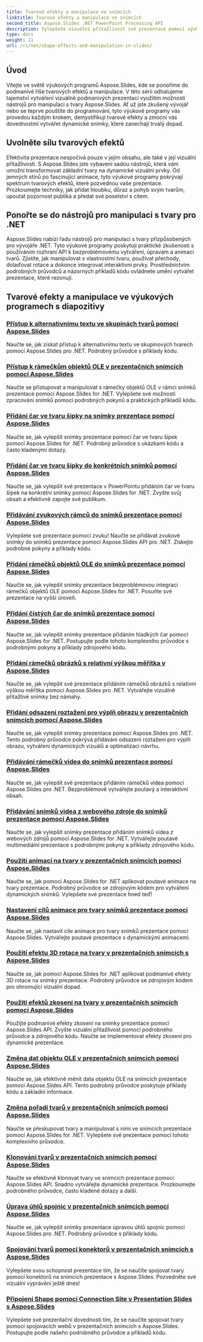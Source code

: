 ```yaml
---
title: Tvarové efekty a manipulace ve snímcích
linktitle: Tvarové efekty a manipulace ve snímcích
second_title: Aspose.Slides .NET PowerPoint Processing API
description: Vylepšete vizuální přitažlivost své prezentace pomocí výukových programů Aspose.Slides o efektech tvarů a manipulaci. Naučte se vytvářet úžasné snímky pomocí tvarových efektů, animací a dalších.
type: docs
weight: 11
url: /cs/net/shape-effects-and-manipulation-in-slides/
---
```


## Úvod

Vítejte ve světě výukových programů Aspose.Slides, kde se ponoříme do podmanivé říše tvarových efektů a manipulace. V této sérii odhalujeme tajemství vytváření vizuálně podmanivých prezentací využitím možností nástrojů pro manipulaci s tvary Aspose.Slides. Ať už jste zkušený vývojář nebo se teprve pouštíte do programování, tyto výukové programy vás provedou každým krokem, demystifikují tvarové efekty a zmocní vás dovednostmi vytvářet dynamické snímky, které zanechají trvalý dopad.

## Uvolněte sílu tvarových efektů

Efektivita prezentace nespočívá pouze v jejím obsahu, ale také v její vizuální přitažlivosti. S Aspose.Slides jste vybaveni sadou nástrojů, která vám umožní transformovat základní tvary na dynamické vizuální prvky. Od jemných stínů po fascinující animace, tyto výukové programy pokrývají spektrum tvarových efektů, které pozvednou vaše prezentace. Prozkoumejte techniky, jak přidat hloubku, důraz a pohyb svým tvarům, upoutat pozornost publika a předat své poselství s citem.

## Ponořte se do nástrojů pro manipulaci s tvary pro .NET

Aspose.Slides nabízí řadu nástrojů pro manipulaci s tvary přizpůsobených pro vývojáře .NET. Tyto výukové programy poskytují praktické zkušenosti s používáním rozhraní API k bezproblémovému vytváření, úpravám a animaci tvarů. Zjistíte, jak manipulovat s vlastnostmi tvaru, používat přechody, dolaďovat rotace a dokonce integrovat interaktivní prvky. Prostřednictvím podrobných průvodců a názorných příkladů kódu ovládnete umění vytvářet prezentace, které rezonují.

## Tvarové efekty a manipulace ve výukových programech s diapozitivy
### [Přístup k alternativnímu textu ve skupinách tvarů pomocí Aspose.Slides](./accessing-alt-text-group-shapes/)
Naučte se, jak získat přístup k alternativnímu textu ve skupinových tvarech pomocí Aspose.Slides pro .NET. Podrobný průvodce s příklady kódu.
### [Přístup k rámečkům objektů OLE v prezentačních snímcích pomocí Aspose.Slides](./accessing-ole-object-frames/)
Naučte se přistupovat a manipulovat s rámečky objektů OLE v rámci snímků prezentace pomocí Aspose.Slides for .NET. Vylepšete své možnosti zpracování snímků pomocí podrobných pokynů a praktických příkladů kódu.
### [Přidání čar ve tvaru šipky na snímky prezentace pomocí Aspose.Slides](./adding-arrow-shaped-lines/)
Naučte se, jak vylepšit snímky prezentace pomocí čar ve tvaru šipek pomocí Aspose.Slides for .NET. Podrobný průvodce s ukázkami kódu a často kladenými dotazy.
### [Přidání čar ve tvaru šipky do konkrétních snímků pomocí Aspose.Slides](./adding-arrow-lines-to-specific-slides/)
Naučte se, jak vylepšit své prezentace v PowerPointu přidáním čar ve tvaru šipek na konkrétní snímky pomocí Aspose.Slides for .NET. Zvyšte svůj obsah a efektivně zapojte své publikum.
### [Přidávání zvukových rámců do snímků prezentace pomocí Aspose.Slides](./adding-audio-frames/)
Vylepšete své prezentace pomocí zvuku! Naučte se přidávat zvukové snímky do snímků prezentace pomocí Aspose.Slides API pro .NET. Získejte podrobné pokyny a příklady kódu.
### [Přidání rámečků objektů OLE do snímků prezentace pomocí Aspose.Slides](./adding-ole-object-frames/)
Naučte se, jak vylepšit snímky prezentace bezproblémovou integrací rámečků objektů OLE pomocí Aspose.Slides for .NET. Posuňte své prezentace na vyšší úroveň.
### [Přidání čistých čar do snímků prezentace pomocí Aspose.Slides](./adding-plain-lines/)
Naučte se, jak vylepšit snímky prezentace přidáním hladkých čar pomocí Aspose.Slides for .NET. Postupujte podle tohoto komplexního průvodce s podrobnými pokyny a příklady zdrojového kódu.
### [Přidání rámečků obrázků s relativní výškou měřítka v Aspose.Slides](./adding-picture-frames-relative-scale/)
Naučte se, jak vylepšit své prezentace přidáním rámečků obrázků s relativní výškou měřítka pomocí Aspose.Slides pro .NET. Vytvářejte vizuálně přitažlivé snímky bez námahy.
### [Přidání odsazení roztažení pro výplň obrazu v prezentačních snímcích pomocí Aspose.Slides](./adding-stretch-offset-image-fill/)
Naučte se, jak vylepšit snímky prezentace pomocí Aspose.Slides pro .NET. Tento podrobný průvodce pokrývá přidávání odsazení roztažení pro výplň obrazu, vytváření dynamických vizuálů a optimalizaci návrhu.
### [Přidávání rámečků videa do snímků prezentace pomocí Aspose.Slides](./adding-video-frames/)
Naučte se, jak vylepšit své prezentace přidáním rámečků videa pomocí Aspose.Slides pro .NET. Bezproblémově vytvářejte poutavý a interaktivní obsah.
### [Přidávání snímků videa z webového zdroje do snímků prezentace pomocí Aspose.Slides](./adding-video-frames-from-web-source/)
Naučte se, jak vylepšit snímky prezentace přidáním snímků videa z webových zdrojů pomocí Aspose.Slides for .NET. Vytvářejte poutavé multimediální prezentace s podrobnými pokyny a příklady zdrojového kódu.
### [Použití animací na tvary v prezentačních snímcích pomocí Aspose.Slides](./applying-animations-to-shapes/)
Naučte se, jak pomocí Aspose.Slides for .NET aplikovat poutavé animace na tvary prezentace. Podrobný průvodce se zdrojovým kódem pro vytváření dynamických snímků. Vylepšete své prezentace hned teď!
### [Nastavení cílů animace pro tvary snímků prezentace pomocí Aspose.Slides](./setting-animation-targets-shapes/)
Naučte se, jak nastavit cíle animace pro tvary snímků prezentace pomocí Aspose.Slides. Vytvářejte poutavé prezentace s dynamickými animacemi.
### [Použití efektu 3D rotace na tvary v prezentačních snímcích s Aspose.Slides](./applying-3d-rotation-effect-shapes/)
Naučte se, jak pomocí Aspose.Slides for .NET aplikovat podmanivé efekty 3D rotace na snímky prezentace. Podrobný průvodce se zdrojovým kódem pro ohromující vizuální dopad.
### [Použití efektů zkosení na tvary v prezentačních snímcích pomocí Aspose.Slides](./applying-bevel-effects-shapes/)
Použijte podmanivé efekty zkosení na snímky prezentace pomocí Aspose.Slides API. Zvyšte vizuální přitažlivost pomocí podrobného průvodce a zdrojového kódu. Naučte se implementovat efekty zkosení pro dynamické prezentace.
### [Změna dat objektu OLE v prezentačních snímcích pomocí Aspose.Slides](./changing-ole-object-data/)
Naučte se, jak efektivně měnit data objektu OLE na snímcích prezentace pomocí Aspose.Slides API. Tento podrobný průvodce poskytuje příklady kódu a základní informace.
### [Změna pořadí tvarů v prezentačních snímcích pomocí Aspose.Slides](./changing-order-shapes/)
Naučte se přeskupovat tvary a manipulovat s nimi ve snímcích prezentace pomocí Aspose.Slides for .NET. Vylepšete své prezentace pomocí tohoto komplexního průvodce.
### [Klonování tvarů v prezentačních snímcích pomocí Aspose.Slides](./cloning-shapes/)
Naučte se efektivně klonovat tvary ve snímcích prezentace pomocí Aspose.Slides API. Snadno vytvářejte dynamické prezentace. Prozkoumejte podrobného průvodce, často kladené dotazy a další.
### [Úprava úhlů spojnic v prezentačních snímcích pomocí Aspose.Slides](./adjusting-connector-line-angles/)
Naučte se, jak vylepšit snímky prezentace úpravou úhlů spojnic pomocí Aspose.Slides pro .NET. Podrobný průvodce s příklady kódu.
### [Spojování tvarů pomocí konektorů v prezentačních snímcích s Aspose.Slides](./connecting-shapes-using-connectors/)
Vylepšete svou schopnost prezentace tím, že se naučíte spojovat tvary pomocí konektorů na snímcích prezentace s Aspose.Slides. Pozvedněte své vizuální vyprávění ještě dnes!
### [Připojení Shape pomocí Connection Site v Presentation Slides s Aspose.Slides](./connecting-shape-using-connection-site/)
Vylepšete své prezentační dovednosti tím, že se naučíte spojovat tvary pomocí spojovacích webů v prezentačních snímcích s Aspose.Slides. Postupujte podle našeho podrobného průvodce a příkladů kódu.